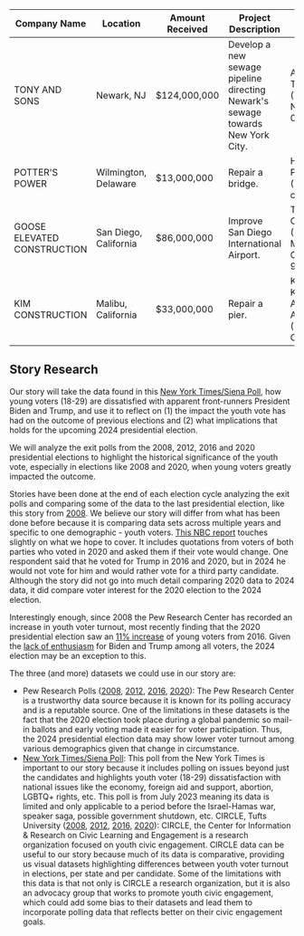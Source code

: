 | Company Name                 | Location              | Amount Received  | Project Description                                        | Owner                             |
|-----------------------------|-----------------------|------------------|------------------------------------------------------------|-----------------------------------|
| TONY AND SONS               | Newark, NJ            | $124,000,000     | Develop a new sewage pipeline directing Newark's sewage towards New York City. | Antonio Tenor (Newark, NJ, 07114) |
| POTTER'S POWER               | Wilmington, Delaware  | $13,000,000      | Repair a bridge.                                           | Harriet Potter (British citizen)  |
| GOOSE ELEVATED CONSTRUCTION  | San Diego, California | $86,000,000      | Improve San Diego International Airport.                   | Tom Cruise (Santa Monica, CA, 90291) |
| KIM CONSTRUCTION            | Malibu, California    | $33,000,000      | Repair a pier.                                             | Kimberly Kard Ashy-Anne (Malibu, CA) |


## Story Research

Our story will take the data found in this [New York Times/Siena Poll](https://www.nytimes.com/interactive/2023/08/01/us/elections/times-siena-poll-registered-voters-crosstabs.html), how young voters (18-29) are dissatisfied with apparent front-runners President Biden and Trump, and use it to reflect on (1) the impact the youth vote has had on the outcome of previous elections and (2) what implications that holds for the upcoming 2024 presidential election. 

We will analyze the exit polls from the 2008, 2012, 2016 and 2020 presidential elections to highlight the historical significance of the youth vote, especially in elections like 2008 and 2020, when young voters greatly impacted the outcome. 

Stories have been done at the end of each election cycle analyzing the exit polls and comparing some of the data to the last presidential election, like this story from [2008](https://www.nbcnews.com/id/wbna27525497). We believe our story will differ from what has been done before because it is comparing data sets across multiple years and specific to one demographic - youth voters. [This NBC report](https://www.nbcnews.com/meet-the-press/first-read/poll-overwhelming-majorities-express-concerns-biden-trump-ahead-2024-r-rcna111347) touches slightly on what we hope to cover. It includes quotations from voters of both parties who voted in 2020 and asked them if their vote would change. One respondent said that he voted for Trump in 2016 and 2020, but in 2024 he would not vote for him and would rather vote for a third party candidate. Although the story did not go into much detail comparing 2020 data to 2024 data, it did compare voter interest for the 2020 election to the 2024 election. 

Interestingly enough, since 2008 the Pew Research Center has recorded an increase in youth voter turnout, most recently finding that the 2020 presidential election saw an [11% increase](https://circle.tufts.edu/latest-research/half-youth-voted-2020-11-point-increase-2016) of young voters from 2016. Given the [lack of enthusiasm](https://www.monmouth.edu/polling-institute/reports/monmouthpoll_us_100223/) for Biden and Trump among all voters, the 2024 election may be an exception to this. 

The three (and more) datasets we could use in our story are: 
* Pew Research Polls ([2008](https://www.pewresearch.org/2008/11/13/young-voters-in-the-2008-election/), [2012](https://www.pewresearch.org/politics/2012/11/26/young-voters-supported-obama-less-but-may-have-mattered-more/), [2016](https://www.pewresearch.org/politics/2018/08/09/an-examination-of-the-2016-electorate-based-on-validated-voters/), [2020](https://www.pewresearch.org/politics/2021/06/30/behind-bidens-2020-victory/)): The Pew Research Center is a trustworthy data source because it is known for its polling accuracy and is a reputable source. One of the limitations in these datasets is the fact that the 2020 election took place during a global pandemic so mail-in ballots and early voting made it easier for voter participation. Thus, the 2024 presidential election data may show lower voter turnout among various demographics given that change in circumstance. 
* [New York Times/Siena Poll](https://www.nytimes.com/interactive/2023/08/01/us/elections/times-siena-poll-registered-voters-crosstabs.html): This poll from the New York Times is important to our story because it includes polling on issues beyond just the candidates and highlights youth voter (18-29) dissatisfaction with national issues like the economy, foreign aid and support, abortion, LGBTQ+ rights, etc. This poll is from July 2023 meaning its data is limited and only applicable to a period before the Israel-Hamas war, speaker saga, possible government shutdown, etc. 
CIRCLE, Tufts University ([2008](https://archive.civicyouth.org/wp-content/uploads/2010/10/fs_gender_09_final1.pdf), [2012](https://circle.tufts.edu/latest-research/election-night-2012-half-young-people-voted-60-backed-president-obama), [2016](https://circle.tufts.edu/latest-research/election-night-2016-24-million-youth-voted-most-rejected-trump), [2020](https://circle.tufts.edu/latest-research/half-youth-voted-2020-11-point-increase-2016)): CIRCLE, the Center for Information & Research on Civic Learning and Engagement is a research organization focused on youth civic engagement. CIRCLE data can be useful to our story because much of its data is comparative, providing us visual datasets highlighting differences between youth voter turnout in elections, per state and per candidate. Some of the limitations with this data is that not only is CIRCLE a research organization, but it is also an advocacy group that works to promote youth civic engagement, which could add some bias to their datasets and lead them to incorporate polling data that reflects better on their civic engagement goals. 
